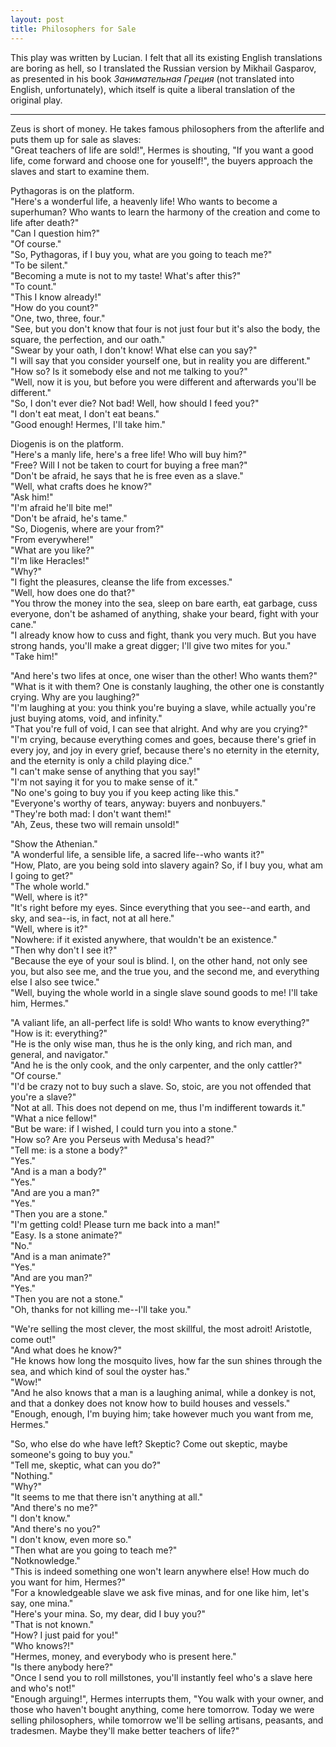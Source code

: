 ```yaml
---
layout: post
title: Philosophers for Sale
---
```


This play was written by Lucian. I felt that all its existing English translations are boring as hell, so I translated the Russian version by Mikhail Gasparov, as presented in his book *Занимательная Греция* (not translated into English, unfortunately), which itself is quite a liberal translation of the original play.

---

Zeus is short of money. He takes famous philosophers from the afterlife and puts them up for sale as slaves:  
"Great teachers of life are sold!", Hermes is shouting, "If you want a good life, come forward and choose one for youself!", the buyers approach the slaves and start to examine them.

Pythagoras is on the platform.  
"Here's a wonderful life, a heavenly life! Who wants to become a superhuman? Who wants to learn the harmony of the creation and come to life after death?"  
"Can I question him?"  
"Of course."  
"So, Pythagoras, if I buy you, what are you going to teach me?"  
"To be silent."  
"Becoming a mute is not to my taste! What's after this?"  
"To count."  
"This I know already!"  
"How do you count?"  
"One, two, three, four."  
"See, but you don't know that four is not just four but it's also the body, the square, the perfection, and our oath."  
"Swear by your oath, I don't know! What else can you say?"  
"I will say that you consider yourself one, but in reality you are different."  
"How so? Is it somebody else and not me talking to you?"  
"Well, now it is you, but before you were different and afterwards you'll be different."  
"So, I don't ever die? Not bad! Well, how should I feed you?"  
"I don't eat meat, I don't eat beans."  
"Good enough! Hermes, I'll take him."  

Diogenis is on the platform.  
"Here's a manly life, here's a free life! Who will buy him?"  
"Free? Will I not be taken to court for buying a free man?"  
"Don't be afraid, he says that he is free even as a slave."  
"Well, what crafts does he know?"  
"Ask him!"  
"I'm afraid he'll bite me!"  
"Don't be afraid, he's tame."  
"So, Diogenis, where are your from?"  
"From everywhere!"  
"What are you like?"  
"I'm like Heracles!"  
"Why?"  
"I fight the pleasures, cleanse the life from excesses."  
"Well, how does one do that?"  
"You throw the money into the sea, sleep on bare earth, eat garbage, cuss everyone, don't be ashamed of anything, shake your beard, fight with your cane."  
"I already know how to cuss and fight, thank you very much. But you have strong hands, you'll make a great digger; I'll give two mites for you."  
"Take him!"  

"And here's two lifes at once, one wiser than the other! Who wants them?"  
"What is it with them? One is constanly laughing, the other one is constantly crying. Why are you laughing?"  
"I'm laughing at you: you think you're buying a slave, while actually you're just buying atoms, void, and infinity."  
"That you're full of void, I can see that alright. And why are you crying?"  
"I'm crying, because everything comes and goes, because there's grief in every joy, and joy in every grief, because there's no eternity in the eternity, and the eternity is only a child playing dice."  
"I can't make sense of anything that you say!"  
"I'm not saying it for you to make sense of it."  
"No one's going to buy you if you keep acting like this."  
"Everyone's worthy of tears, anyway: buyers and nonbuyers."  
"They're both mad: I don't want them!"  
"Ah, Zeus, these two will remain unsold!"  

"Show the Athenian."  
"A wonderful life, a sensible life, a sacred life--who wants it?"  
"How, Plato, are you being sold into slavery again? So, if I buy you, what am I going to get?"  
"The whole world."  
"Well, where is it?"  
"It's right before my eyes. Since everything that you see--and earth, and sky, and sea--is, in fact, not at all here."  
"Well, where is it?"  
"Nowhere: if it existed anywhere, that wouldn't be an existence."  
"Then why don't I see it?"  
"Because the eye of your soul is blind. I, on the other hand, not only see you, but also see me, and the true you, and the second me, and everything else I also see twice."  
"Well, buying the whole world in a single slave sound goods to me! I'll take him, Hermes."  

"A valiant life, an all-perfect life is sold! Who wants to know everything?"  
"How is it: everything?"  
"He is the only wise man, thus he is the only king, and rich man, and general, and navigator."  
"And he is the only cook, and the only carpenter, and the only cattler?"  
"Of course."  
"I'd be crazy not to buy such a slave. So, stoic, are you not offended that you're a slave?"  
"Not at all. This does not depend on me, thus I'm indifferent towards it."  
"What a nice fellow!"  
"But be ware: if I wished, I could turn you into a stone."  
"How so? Are you Perseus with Medusa's head?"  
"Tell me: is a stone a body?"  
"Yes."  
"And is a man a body?"  
"Yes."  
"And are you a man?"  
"Yes."  
"Then you are a stone."  
"I'm getting cold! Please turn me back into a man!"  
"Easy. Is a stone animate?"  
"No."  
"And is a man animate?"  
"Yes."  
"And are you man?"  
"Yes."  
"Then you are not a stone."  
"Oh, thanks for not killing me--I'll take you."  

"We're selling the most clever, the most skillful, the most adroit! Aristotle, come out!"  
"And what does he know?"  
"He knows how long the mosquito lives, how far the sun shines through the sea, and which kind of soul the oyster has."  
"Wow!"  
"And he also knows that a man is a laughing animal, while a donkey is not, and that a donkey does not know how to build houses and vessels."  
"Enough, enough, I'm buying him; take however much you want from me, Hermes."  

"So, who else do whe have left? Skeptic? Come out skeptic, maybe someone's going to buy you."  
"Tell me, skeptic, what can you do?"  
"Nothing."  
"Why?"  
"It seems to me that there isn't anything at all."  
"And there's no me?"  
"I don't know."  
"And there's no you?"  
"I don't know, even more so."  
"Then what are you going to teach me?"  
"Notknowledge."  
"This is indeed something one won't learn anywhere else! How much do you want for him, Hermes?"  
"For a knowledgeable slave we ask five minas, and for one like him, let's say, one mina."  
"Here's your mina. So, my dear, did I buy you?"  
"That is not known."  
"How? I just paid for you!"  
"Who knows?!"  
"Hermes, money, and everybody who is present here."  
"Is there anybody here?"  
"Once I send you to roll millstones, you'll instantly feel who's a slave here and who's not!"  
"Enough arguing!", Hermes interrupts them, "You walk with your owner, and those who haven't bought anything, come here tomorrow. Today we were selling philosophers, while tomorrow we'll be selling artisans, peasants, and tradesmen. Maybe they'll make better teachers of life?"